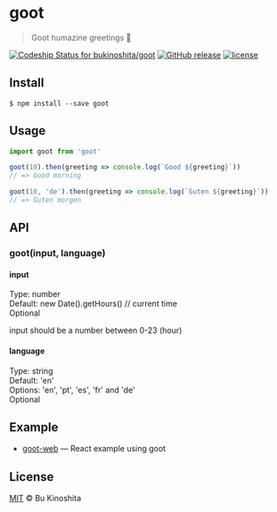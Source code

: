 # goot
> Goot humazine greetings :wave:

[![Codeship Status for bukinoshita/goot](https://app.codeship.com/projects/cfdaafb0-cf8f-0134-bce9-3687366d48fa/status?branch=master)](https://app.codeship.com/projects/200932)
[![GitHub release](https://img.shields.io/github/release/bukinoshita/goot.svg)](https://www.npmjs.com/package/goot)
[![license](https://img.shields.io/github/license/bukinoshita/goot.svg)](https://raw.githubusercontent.com/bukinoshita/goot/master/LICENSE)

## Install
```
$ npm install --save goot
```

## Usage
```js
import goot from 'goot'

goot(10).then(greeting => console.log(`Good ${greeting}`))
// => Good morning

goot(10, 'de').then(greeting => console.log(`Guten ${greeting}`))
// => Guten morgen
```

## API
### goot(input, language)

#### input
Type: number<br/>
Default: new Date().getHours() // current time<br/>
Optional

input should be a number between 0-23 (hour)

#### language
Type: string<br/>
Default: 'en'<br/>
Options: 'en', 'pt', 'es', 'fr' and 'de'<br/>
Optional

## Example
- [goot-web](https://github.com/bukinoshita/goot-web) — React example using goot

## License
[MIT](https://github.com/bukinoshita/goot/blob/master/LICENSE) &copy; Bu Kinoshita
